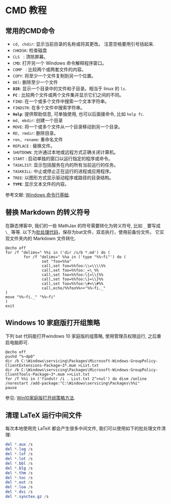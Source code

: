 # CMD 教程

## 常用的CMD命令

- `cd, chdir`: 显示当前目录的名称或将其更改。 注意空格要用引号括起来.
- `CHKDSK`: 检查磁盘
- `CLS ` : 清除屏幕。
- `CMD`: 打开另一个 Windows 命令解释程序窗口。
- `COMP ` : 比较两个或两套文件的内容。
- `COPY`:  将至少一个文件复制到另一个位置。
- `DEl`: 删除至少一个文件
- **`DIR`**:  显示一个目录中的文件和子目录。相当于 linux 的 `ls`.
- **`FC`** : 比较两个文件或两个文件集并显示它们之间的不同。
- `FIND`: 在一个或多个文件中搜索一个文本字符串。
- `FINDSTR`: 在多个文件中搜索字符串。
- **`Help`**: 提供帮助信息, 可单独使用, 也可以后面接命令, 比如 `help fc`.
- `md, mkdir`: 创建一个目录
- `MOVE`: 将一个或多个文件从一个目录移动到另一个目录。      
- `RD, rmdir`:  删除目录。
- `ren, rename`: 重命名文件 
- `REPLACE` : 替换文件。
- `SHUTDOWN`: 允许通过本地或远程方式正确关闭计算机。
- `START` : 启动单独的窗口以运行指定的程序或命令。
- `TASKLIST`: 显示包括服务在内的所有当前运行的任务。
- `TASKKILL`: 中止或停止正在运行的进程或应用程序。
- `TREE`: 以图形方式显示驱动程序或路径的目录结构。
- **`TYPE`**: 显示文本文件的内容。

参考文献: [Windows 命令行基础](https://blog.henix.info/blog/windows-cmdbasic/).



## 替换 Markdown 的转义符号

在静态博客中, 我们的一些 MathJax 的符号需要转化为转义符号, 比如 `_` 要写成 `\_` 等等. 以下为[批处理代码](https://blog.csdn.net/windone0109/article/details/5029560)，保存为bat文件，双击执行，使用前备份文件。 它实现文件夹内的 Markdown 文件转化.

```shell
@echo off
for /f "delims=" %%i in ('dir /s/b *.md') do (
        for /f "delims=" %%a in ('type "%%~fi"') do (
                set "foo=%%a"
                call,set foo=%%foo:\\=\\\\%%
                call,set foo=%%foo:_=\_%%
                call,set foo=%%foo:\{=\\{%%
                call,set foo=%%foo:\}=\\}%%
                call,set foo=%%foo:\#=\\#%%
                call,echo/%%foo%%>>"%%~fi._"
)
move "%%~fi._" "%%~fi"
)
exit
```



## Windows 10 家庭版打开组策略

下列 bat 代码能打开windows 10 家庭版的组策略, 使用管理员权限运行, 之后重启电脑即可.

```shell
@echo off
pushd "%~dp0"
dir /b C:\Windows\servicing\Packages\Microsoft-Windows-GroupPolicy-ClientExtensions-Package~3*.mum >List.txt
dir /b C:\Windows\servicing\Packages\Microsoft-Windows-GroupPolicy-ClientTools-Package~3*.mum >>List.txt
for /f %%i in ('findstr /i . List.txt 2^>nul') do dism /online /norestart /add-package:"C:\Windows\servicing\Packages\%%i"
pause
```

参见: [Win10家庭版打开组策略方法](https://jingyan.baidu.com/article/647f0115eafbb67f2148a814.html).



## 清理 LaTeX 运行中间文件

每次本地使用完 LaTeX 都会产生很多中间文件, 我们可以使用如下的批处理文件清理: 

```powershell
del *.aux /s
del *.log /s
del *.lof /s
del *.lot /s
del *.bbl /s
del *.blg /s
del *.thm /s
del *.toc /s
del *.out /s
del *.loa /s
del *.dvi /s
del *.synctex.gz /s
```

 

